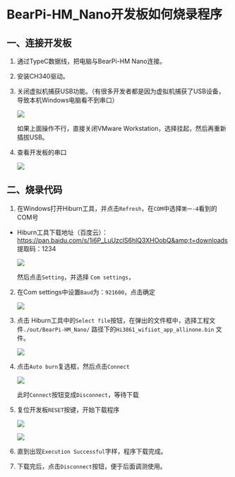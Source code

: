 # BearPi-HM_Nano开发板如何烧录程序<a name="ZH-CN_TOPIC_0000001053302600"></a>

## 一、连接开发板
1. 通过TypeC数据线，把电脑与BearPi-HM Nano连接。

2. 安装CH340驱动。

3. 关闭虚拟机捕获USB功能。（有很多开发者都是因为虚拟机捕获了USB设备，导致本机Windows电脑看不到串口）

    ![](figures/关闭虚拟机捕获USB.png)

    如果上面操作不行，直接关闭VMware Workstation，选择挂起，然后再重新插拔USB。

4. 查看开发板的串口

    ![](figures/获取到开发板串口号.png)

## 二、烧录代码
1. 在Windows打开Hiburn工具，并点击`Refresh`，在`COM`中选择`第一-4`看到的COM号
- Hiburn工具下载地址（百度云）：https://pan.baidu.com/s/1i6P_LuUzclS6hlQ3XHOobQ&amp;t=downloads 提取码：1234



    ![](figures/HiBurn主界面.png)

    然后点击`Setting`，并选择 `Com settings`，

2. 在Com settings中设置`Baud`为：`921600`，点击确定    

    ![](figures/HiBurn_Comsettings.png)

3. 点击 Hiburn工具中的`Select file`按钮，在弹出的文件框中，选择工程文件`./out/BearPi-HM_Nano/` 路径下的`Hi3861_wifiiot_app_allinone.bin` 文件。

    ![](figures/HiBurn_打开文件.png)

4. 点击`Auto burn`复选框，然后点击`Connect`

    ![](figures/HiBurn准备下载.png)

    此时`Connect`按钮变成`Disconnect`，等待下载

5. 复位开发板`RESET`按键，开始下载程序

    ![](figures/复位开发板.png)

    ![](figures/Hiburn_下载程序中.png)

    
6. 直到出现`Execution Successful`字样，程序下载完成。

7. 下载完后，点击`Disconnect`按钮，便于后面调测使用。

